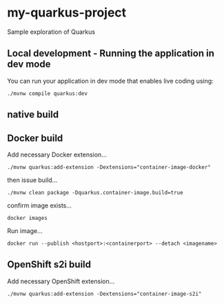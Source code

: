 # my-quarkus-project
 Sample exploration of Quarkus

## Local development - Running the application in dev mode
You can run your application in dev mode that enables live coding using:
```shell script
./mvnw compile quarkus:dev
```

## native build

## Docker build
Add necessary Docker extension...
```shell script
./mvnw quarkus:add-extension -Dextensions="container-image-docker"
```
then issue build...
```shell script
./mvnw clean package -Dquarkus.container-image.build=true
```
confirm image exists...
```shell script
docker images
```
Run image...
```shell script
docker run --publish <hostport>:<containerport> --detach <imagename>
```

## OpenShift s2i build
Add necessary OpenShift extension...
```shell script
./mvnw quarkus:add-extension -Dextensions="container-image-s2i"
```